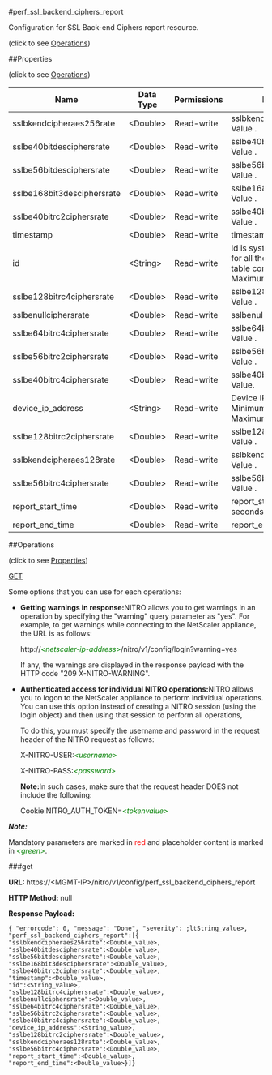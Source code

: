 #perf_ssl_backend_ciphers_report



Configuration for SSL Back-end Ciphers report resource.

<span>(click to see [Operations](#operations))</span>



##Properties 

<span>(click to see [Operations](#operations))</span>





<table><thead><tr><th>Name</th><th>Data Type</th><th>Permissions</th><th>Description</th></tr></thead><tbody><tr><td>sslbkendcipheraes256rate</td><td>&lt;Double></td><td>Read-write</td><td>sslbkendcipheraes256rate Value .</td></tr><tr><td>sslbe40bitdesciphersrate</td><td>&lt;Double></td><td>Read-write</td><td>sslbe40bitdesciphersrate Value .</td></tr><tr><td>sslbe56bitdesciphersrate</td><td>&lt;Double></td><td>Read-write</td><td>sslbe56bitdesciphersrate Value .</td></tr><tr><td>sslbe168bit3desciphersrate</td><td>&lt;Double></td><td>Read-write</td><td>sslbe168bit3desciphersrate Value .</td></tr><tr><td>sslbe40bitrc2ciphersrate</td><td>&lt;Double></td><td>Read-write</td><td>sslbe40bitrc2ciphersrate Value .</td></tr><tr><td>timestamp</td><td>&lt;Double></td><td>Read-write</td><td>timestamp in milliseconds.</td></tr><tr><td>id</td><td>&lt;String></td><td>Read-write</td><td>Id is system generated key for all the entries in this perf table configuration.<br>Maximum length = 256</td></tr><tr><td>sslbe128bitrc4ciphersrate</td><td>&lt;Double></td><td>Read-write</td><td>sslbe128bitrc4ciphersrate Value .</td></tr><tr><td>sslbenullciphersrate</td><td>&lt;Double></td><td>Read-write</td><td>sslbenullciphersrate Value .</td></tr><tr><td>sslbe64bitrc4ciphersrate</td><td>&lt;Double></td><td>Read-write</td><td>sslbe64bitrc4ciphersrate Value .</td></tr><tr><td>sslbe56bitrc2ciphersrate</td><td>&lt;Double></td><td>Read-write</td><td>sslbe56bitrc2ciphersrate Value .</td></tr><tr><td>sslbe40bitrc4ciphersrate</td><td>&lt;Double></td><td>Read-write</td><td>sslbe40bitrc4ciphersrate Value.</td></tr><tr><td>device_ip_address</td><td>&lt;String></td><td>Read-write</td><td>Device IP Address.<br>Minimum length = 1<br>Maximum length = 64</td></tr><tr><td>sslbe128bitrc2ciphersrate</td><td>&lt;Double></td><td>Read-write</td><td>sslbe128bitrc2ciphersrate Value .</td></tr><tr><td>sslbkendcipheraes128rate</td><td>&lt;Double></td><td>Read-write</td><td>sslbkendcipheraes128rate Value .</td></tr><tr><td>sslbe56bitrc4ciphersrate</td><td>&lt;Double></td><td>Read-write</td><td>sslbe56bitrc4ciphersrate Value .</td></tr><tr><td>report_start_time</td><td>&lt;Double></td><td>Read-write</td><td>report_start_time in seconds.</td></tr><tr><td>report_end_time</td><td>&lt;Double></td><td>Read-write</td><td>report_end_time in seconds.</td></tr></tbody></table>

##Operations 

<span>(click to see [Properties](#properties))</span>





[GET](#get)





Some options that you can use for each operations:

<ul><li><p><b>Getting warnings in response:</b>NITRO allows you to get warnings in an operation by specifying the "warning" query parameter as "yes". For example, to get warnings while connecting to the NetScaler appliance, the URL is as follows:</p><p>http://<span style="color:green;font-style:italic;">&lt;netscaler-ip-address&gt;</span>/nitro/v1/config/login?warning=yes</p><p>If any, the warnings are displayed in the response payload with the HTTP code "209 X-NITRO-WARNING".</p></li><li><p><b>Authenticated access for individual NITRO operations:</b>NITRO allows you to logon to the NetScaler appliance to perform individual operations. You can use this option instead of creating a NITRO session (using the login object) and then using that session to perform all operations,</p><p>To do this, you must specify the username and password in the request header of the NITRO request as follows:</p><p>X-NITRO-USER:<span style="color:green;font-style:italic;">&lt;username&gt;</span></p><p>X-NITRO-PASS:<span style="color:green;font-style:italic;">&lt;password&gt;</span></p><p><b>Note:</b>In such cases, make sure that the request header DOES not include the following:</p><p>Cookie:NITRO_AUTH_TOKEN=<span style="color:green;font-style:italic;">&lt;tokenvalue&gt;</span></p></li></ul>







***Note:*** 

Mandatory parameters are marked in <span style="color:#FF0000;">red</span> and placeholder content is marked in <span style="color:green;font-style:italic">&lt;green&gt;</span>.



###get







<b>URL: </b>https://&lt;MGMT-IP&gt;/nitro/v1/config/perf_ssl_backend_ciphers_report

<b>HTTP Method: </b>null

<b>Response Payload: </b>
```
{ "errorcode": 0, "message": "Done", "severity": ;ltString_value>, "perf_ssl_backend_ciphers_report":[{
"sslbkendcipheraes256rate":<Double_value>,
"sslbe40bitdesciphersrate":<Double_value>,
"sslbe56bitdesciphersrate":<Double_value>,
"sslbe168bit3desciphersrate":<Double_value>,
"sslbe40bitrc2ciphersrate":<Double_value>,
"timestamp":<Double_value>,
"id":<String_value>,
"sslbe128bitrc4ciphersrate":<Double_value>,
"sslbenullciphersrate":<Double_value>,
"sslbe64bitrc4ciphersrate":<Double_value>,
"sslbe56bitrc2ciphersrate":<Double_value>,
"sslbe40bitrc4ciphersrate":<Double_value>,
"device_ip_address":<String_value>,
"sslbe128bitrc2ciphersrate":<Double_value>,
"sslbkendcipheraes128rate":<Double_value>,
"sslbe56bitrc4ciphersrate":<Double_value>,
"report_start_time":<Double_value>,
"report_end_time":<Double_value>}]}
```








